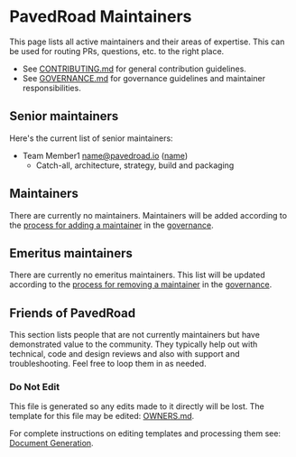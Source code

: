 # PavedRoad Maintainers

This page lists all active maintainers and their areas of expertise. This can be used for routing PRs, questions, etc. to the right place.

* See [CONTRIBUTING.md](/CONTRIBUTING.md) for general contribution guidelines.
* See [GOVERNANCE.md](/GOVERNANCE.md) for governance guidelines and maintainer responsibilities.

## Senior maintainers

Here's the current list of senior maintainers:

* Team Member1 <name@pavedroad.io> ([name](https://github.com/name))
  * Catch-all, architecture, strategy, build and packaging

## Maintainers

There are currently no maintainers. Maintainers will be added according to the [process for adding a maintainer](/GOVERNANCE.md#becoming-a-maintainer) in the [governance](/GOVERNANCE.md).

## Emeritus maintainers

There are currently no emeritus maintainers.  This list will be updated according to the [process for removing a maintainer](/GOVERNANCE.md#removing-a-maintainer) in the [governance](/GOVERNANCE.md).

## Friends of PavedRoad

This section lists people that are not currently maintainers but have demonstrated value to the community.
They typically help out with technical, code and design reviews and also with support and troubleshooting.
Feel free to loop them in as needed.

### Do Not Edit
This file is generated so any edits made to it directly will be lost.
The template for this file may be edited:
[OWNERS.md](/repo-templates/oss-default/OWNERS.md).

For complete instructions on editing templates and processing them see:
[Document Generation](/assets/README.md).
